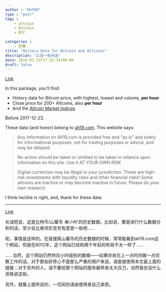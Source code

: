 ```yaml
---
author : "HeYSH"
type : "post"
tags :
    - altcoin
    - Bitcoin
    - BTC

categories :
    - 折腾
title: "History Data for Bitcoin and Altcoins"
description: "以及一些闲话"
date: 2018-01-23T17:31:33+08:00
draft: false
---
```


[Link](https://drive.google.com/file/d/1lp3JkwKLCR_RxI61-jdPcH26UXCnHPuC/view?usp=sharing)

In this package, you'll find:

- History data for Bitcoin price, with highest, lowest and volume, **per hour**
- Close price for 200+ Altcoins, also **per hour**
- And the [Altcoin Market Indices](http://alt19.com/marketindexes.html)

Before 2017-12-23.

These data (and honor) belong to [alt19.com](http://alt19.com). This website says:

> Any information on Alt19.com is provided free and "as is" and solely for informational purposes, not for trading purposes or advice, and may be delayed.

> No action should be taken or omitted to be taken in reliance upon information on this site. Use it AT YOUR OWN RISK

> Digital currencies may be illegal in your jurisdiction. These are high-risk investments with liquidity risks and other financial risks! Some altcoins are inactive or may become inactive in future. Please do your own research.

I think he/she is right, and, thank for these data.

---
[Link](https://drive.google.com/file/d/1lp3JkwKLCR_RxI61-jdPcH26UXCnHPuC/view?usp=sharing)

长话短说，这是比特币/山寨币 *每小时* 的历史数据。比如说，要是进行什么数据分析的话，至少会比泰坦尼克号有意思一些吧……

呃，事情是这样的。在我搜索山寨币的历史数据的时候，常常能看到alt19.com这个网站，但是在8012年，这个网站已经和两千年前的布局不太一样了……

……当然，这个网站仍然供应小时级别的数据——如果你肯花上一点时间做一点侦察工作的话。对于那些好奇心不是那么严重的用户来说，请直接使用本文最上面的链接；对于另外的人，请不要给那个网站的服务器带来太大压力，当然我也没什么资格说这些。

另外，就像上面所说的，一切风险请由使用者自己承担。

